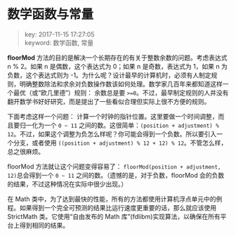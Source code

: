 # 数学函数与常量
>key: 2017-11-15 17:27:05  
>keyword: 数学函数, 常量

**floorMod** 方法的目的是解决一个长期存在的有关于整数余数的问题。考虑表达式 n % 2。如果 n 是偶数，这个表达式为 0；如果 n 是奇数，表达式为 1，如果 n 为负数，这个表达式则为 -1。为什么呢？设计最早的计算机时，必须有人制定规则，明确整数除法和求余对负数操作数该如何处理。数学家几百年来都知道这样一个最优（或“欧几里德”）规则： 余数总是要 `>=0`。不过，最早制定规则的人并没有翻开数学书好好研究，而是提出了一些看似合理但实际上很不方便的规则。

下面考虑这样一个问题： 计算一个时钟的指针位置。这里要做一个时间调整，而且要归一化为一个 `0 ~ 11` 之间的数。这很简单：`(position + adjustment) % 12`。不过，如果这个调整为负怎么样呢？你可能会得到一个负数。所以要引入一个分支，或者使用 `((position + adjustment) % 12 + 12) % 12`。不管怎么样，总之很麻烦。

floorMod 方法就让这个问题变得容易了： `floorMod(position + adjustment, 12)`总会得到一个 `0 ~ 11` 之间的数。（遗憾的是，对于负数，floorMod 会的负数的结果，不过这种情况在实际中很少出现。）

在 Math 类中，为了达到最快的性能，所有的方法都使用计算机浮点单元中的例程。如果得到一个完全可预测的结果比运行速度更重要的话，那么就应该使用 StrictMath 类。它使用“自由发布的 Math 库”(fdlibm)实现算法，以确保在所有平台上得到相同的结果。
